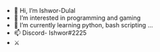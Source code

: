 - 👋 Hi, I’m Ishwor-Dulal
- 👀 I’m interested in programming and gaming
- 🌱 I’m currently learning python, bash scripting ...
- 📫 Discord- Ishwor#2225 
- ⚔️

<!---
Ishwor-Dulal/Ishwor-Dulal is a ✨ special ✨ repository because its `README.md` (this file) appears on your GitHub profile.
You can click the Preview link to take a look at your changes.
--->
